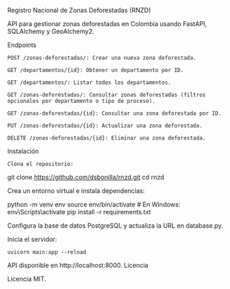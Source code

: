 Registro Nacional de Zonas Deforestadas (RNZD)

API para gestionar zonas deforestadas en Colombia usando FastAPI, SQLAlchemy y GeoAlchemy2.

Endpoints

    POST /zonas-deforestadas/: Crear una nueva zona deforestada.

    GET /departamentos/{id}: Obtener un departamento por ID.

    GET /departamentos/: Listar todos los departamentos.

    GET /zonas-deforestadas/: Consultar zonas deforestadas (filtros opcionales por departamento o tipo de proceso).

    GET /zonas-deforestadas/{id}: Consultar una zona deforestada por ID.

    PUT /zonas-deforestadas/{id}: Actualizar una zona deforestada.

    DELETE /zonas-deforestadas/{id}: Eliminar una zona deforestada.

Instalación

    Clona el repositorio:

git clone https://github.com/dsbonilla/rnzd.git
cd rnzd

Crea un entorno virtual e instala dependencias:

python -m venv env
source env/bin/activate  # En Windows: env\Scripts\activate
pip install -r requirements.txt

Configura la base de datos PostgreSQL y actualiza la URL en database.py.

Inicia el servidor:

    uvicorn main:app --reload

API disponible en http://localhost:8000.
Licencia

Licencia MIT.